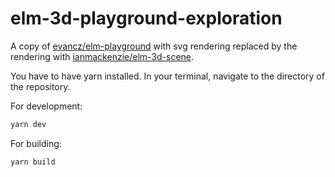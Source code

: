 # elm-3d-playground-exploration

A copy of [evancz/elm-playground](https://package.elm-lang.org/packages/evancz/elm-playground/latest/) with svg rendering replaced by the rendering with [ianmackenzie/elm-3d-scene](https://package.elm-lang.org/packages/ianmackenzie/elm-3d-scene/latest/).

You have to have yarn installed.
In your terminal, navigate to the directory of the repository.

For development:
```bash
yarn dev
```

For building:
```bash
yarn build
```


